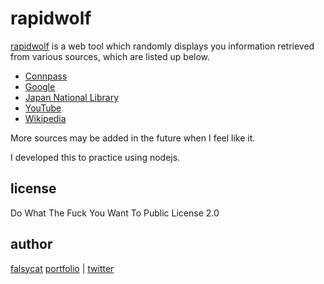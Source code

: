 # rapidwolf

[rapidwolf](https://rapidwolf.netlify.app/) is a web tool which randomly displays you information retrieved from various sources, which are listed up below.

- [Connpass](https://connpass.com)
- [Google](https://google.com)
- [Japan National Library](https://iss.ndl.go.jp/)
- [YouTube](https://youtube.com/)
- [Wikipedia](https://wikipedia.org/)

More sources may be added in the future when I feel like it.

I developed this to practice using nodejs.

## license

Do What The Fuck You Want To Public License 2.0

## author

[falsycat](https://github.com/falsycat)
[portfolio](https://falsy.cat/) | [twitter](https://twitter.com/falsycat)
